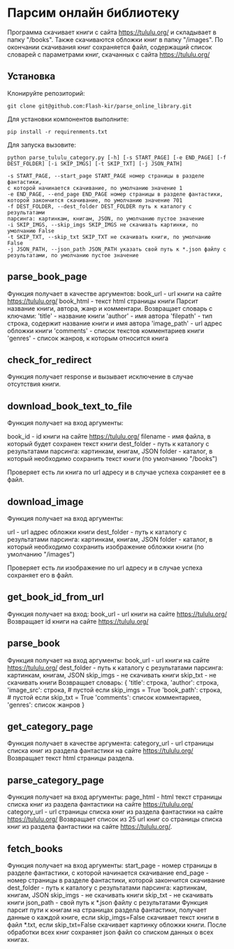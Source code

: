 # Парсим онлайн библиотеку

Программа скачивает книги с сайта https://tululu.org/ и складывает в папку "/books".
Также скачиваются обложки книг в папку "/images". По окончании скачивания книг сохраняется файл, содержащий список словарей с параметрами книг, скачанных с сайта https://tululu.org/

## Установка

Клонируйте репозиторий:

    git clone git@github.com:Flash-kir/parse_online_library.git

Для установки компонентов выполните:

    pip install -r requirenments.txt

Для запуска вызовите:

    python parse_tululu_category.py [-h] [-s START_PAGE] [-e END_PAGE] [-f DEST_FOLDER] [-i SKIP_IMGS] [-t SKIP_TXT] [-j JSON_PATH]

    -s START_PAGE, --start_page START_PAGE номер страницы в разделе фантастики, 
    с которой начинается скачивание, по умолчанию значение 1
    -e END_PAGE, --end_page END_PAGE номер страницы в разделе фантастики, 
    которой закончится скачивание, по умолчанию значение 701
    -f DEST_FOLDER, --dest_folder DEST_FOLDER путь к каталогу с результатами 
    парсинга: картинкам, книгам, JSON, по умолчанию пустое значение
    -i SKIP_IMGS, --skip_imgs SKIP_IMGS не скачивать картинки, по умолчанию False
    -t SKIP_TXT, --skip_txt SKIP_TXT не скачивать книги, по умолчанию False
    -j JSON_PATH, --json_path JSON_PATH указать свой путь к *.json файлу с результатами, по умолчанию пустое значение

## parse_book_page

Функция получает в качестве аргументов: 
book_url - url книги на сайте https://tululu.org/ 
book_html - текст html страницы книги
Парсит название книги, автора, жанр и комментари.
Возвращает словарь c ключами:
'title' - название книги
'author' - имя автора
'filepath' - тип строка, содержит название книги и имя автора
'image_path' - url адрес обложки книги
'comments' - список текстов комментариев книги
'genres' - список жанров, к которым относится книга

## check_for_redirect

Функция получает response и вызывает исключение в случае отсутствия книги.

## download_book_text_to_file

Функция получает на вход аргументы:

book_id - id книги на сайте https://tululu.org/
filename - имя файла, в который будет сохранен текст книги
dest_folder - путь к каталогу с результатами парсинга: картинкам, книгам, JSON
folder - каталог, в который необходимо сохранить текст книги (по умолчанию "/books")

Проверяет есть ли книга по url адресу и в случае успеха сохраняет ее в файл.

## download_image

Функция получает на вход аргументы:

url - url адрес обложки книги
dest_folder - путь к каталогу с результатами парсинга: картинкам, книгам, JSON
folder - каталог, в который необходимо сохранить изображение обложки книги (по умолчанию "/images")

Проверяет есть ли изображение по url адресу и в случае успеха сохраняет его в файл.

## get_book_id_from_url

Функция получает на вход:
book_url - url книги на сайте https://tululu.org/
Возвращает id книги на сайте https://tululu.org/

## parse_book

Функция получает на вход аргументы:
book_url - url книги на сайте https://tululu.org/
dest_folder - путь к каталогу с результатами парсинга: картинкам, книгам, JSON
skip_imgs - не скачивать книги
skip_txt - не скачивать книги
Возвращает словарь:
    {
        'title': строка,
        'author': строка,
        'image_src': строка, # пустой если skip_imgs = True
        'book_path': строка, # пустой если skip_txt = True
        'comments': список комментариев,
        'genres': список жанров
    }

## get_category_page

Функция получает в качестве аргумента:
category_url - url страницы списка книг из раздела фантастики на сайте https://tululu.org/
Возвращает текст html страницы раздела.

## parse_category_page

Функция получает на вход аргументы:
page_html - html текст страницы списка книг из раздела фантастики на сайте https://tululu.org/
category_url - url страницы списка книг из раздела фантастики на сайте https://tululu.org/
Возвращает список из 25 url книг со страницы списка книг из раздела фантастики на сайте https://tululu.org/.

## fetch_books

Функция получает на вход аргументы:
start_page - номер страницы в разделе фантастики, с которой начинается скачивание
end_page - номер страницы в разделе фантастики, которой закончится скачивание
dest_folder - путь к каталогу с результатами парсинга: картинкам, книгам, JSON
skip_imgs - не скачивать книги
skip_txt - не скачивать книги
json_path - свой путь к *.json файлу с результатами
Функция парсит пути к книгам на страницах раздела фантастики, получает данные о
каждой книге, если skip_imgs=False скачивает текст книги в файл *.txt, если 
skip_txt=False скачивает картинку обложки книги.
После обработки всех книг сохраняет json файл со списком данных о всех книгах.
